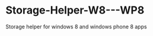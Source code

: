 Storage-Helper-W8---WP8
=======================

Storage helper for windows 8 and windows phone 8 apps
